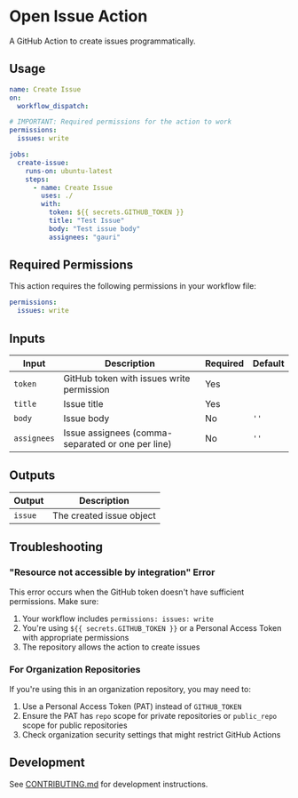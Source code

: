 # Open Issue Action

A GitHub Action to create issues programmatically.

## Usage

```yaml
name: Create Issue
on:
  workflow_dispatch:

# IMPORTANT: Required permissions for the action to work
permissions:
  issues: write

jobs:
  create-issue:
    runs-on: ubuntu-latest
    steps:
      - name: Create Issue
        uses: ./
        with:
          token: ${{ secrets.GITHUB_TOKEN }}
          title: "Test Issue"
          body: "Test issue body"
          assignees: "gauri"
```

## Required Permissions

This action requires the following permissions in your workflow file:

```yaml
permissions:
  issues: write
```

## Inputs

| Input | Description | Required | Default |
|-------|-------------|----------|---------|
| `token` | GitHub token with issues write permission | Yes | |
| `title` | Issue title | Yes | |
| `body` | Issue body | No | `''` |
| `assignees` | Issue assignees (comma-separated or one per line) | No | `''` |

## Outputs

| Output | Description |
|--------|-------------|
| `issue` | The created issue object |

## Troubleshooting

### "Resource not accessible by integration" Error

This error occurs when the GitHub token doesn't have sufficient permissions. Make sure:

1. Your workflow includes `permissions: issues: write`
2. You're using `${{ secrets.GITHUB_TOKEN }}` or a Personal Access Token with appropriate permissions
3. The repository allows the action to create issues

### For Organization Repositories

If you're using this in an organization repository, you may need to:

1. Use a Personal Access Token (PAT) instead of `GITHUB_TOKEN`
2. Ensure the PAT has `repo` scope for private repositories or `public_repo` scope for public repositories
3. Check organization security settings that might restrict GitHub Actions

## Development

See [CONTRIBUTING.md](CONTRIBUTING.md) for development instructions.
